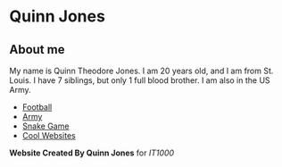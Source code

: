 # Quinn Jones

## About me
My name is Quinn Theodore Jones. I am 20 years old, and I am from St. Louis. I have 7 siblings, but only 1 full blood brother. I am also in the US Army.  

- [Football](#football.md)
- [Army](/QuinnJonesMarkDown/army.md)
- [Snake Game](#/QuinnJonesMarkDown/snake.md)
- [Cool Websites](#/QuinnJonesMarkDown/websites.md)

**Website Created By Quinn Jones** for *IT1000*
